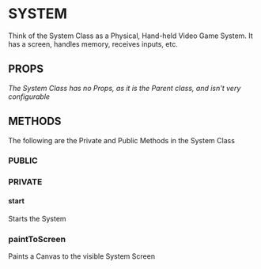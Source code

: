 # SYSTEM
Think of the System Class as a Physical, Hand-held Video Game System. It has a screen, handles memory, receives inputs, etc.

## PROPS
_The System Class has no Props, as it is the Parent class, and isn't very configurable_

## METHODS
The following are the Private and Public Methods in the System Class

### PUBLIC


### PRIVATE
#### start
Starts the System
### paintToScreen
Paints a Canvas to the visible System Screen